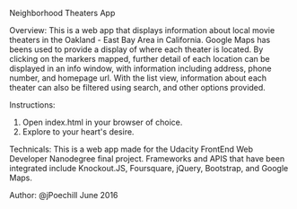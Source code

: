 Neighborhood Theaters App

Overview:
This is a web app that displays information about local movie theaters in the Oakland - East Bay Area in California. Google Maps has beens used to provide a display of where each theater is located. By clicking on the markers mapped, further detail of each location can be displayed in an info window, with information including address, phone number, and homepage url. With the list view, information about each theater can also be filtered using search, and other options provided.

Instructions:
1. Open index.html in your browser of choice.
2. Explore to your heart's desire.

Technicals:
This is a web app made for the Udacity FrontEnd Web Developer Nanodegree final project. Frameworks and APIS that have been integrated include Knockout.JS, Foursquare, jQuery, Bootstrap, and Google Maps.

Author: @jPoechill
June 2016